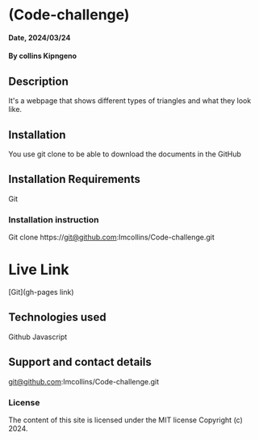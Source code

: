 # (Code-challenge)

#### Date, 2024/03/24

#### By collins Kipngeno

## Description
It's a webpage that shows different types of triangles and what they look like.

## Installation
You use git clone to be able to download the documents in the GitHub

## Installation Requirements
Git

### Installation instruction

Git clone https://git@github.com:Imcollins/Code-challenge.git



# Live Link
[Git](gh-pages link)

## Technologies used
Github
Javascript

## Support and contact details
git@github.com:Imcollins/Code-challenge.git

### License
The content of this site is licensed under the MIT license
Copyright (c) 2024.